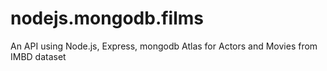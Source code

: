 # nodejs.mongodb.films
An API using Node.js, Express, mongodb Atlas for Actors and Movies from IMBD dataset
